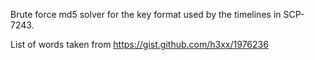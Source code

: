 Brute force md5 solver for the key format used by the timelines in SCP-7243.

List of words taken from https://gist.github.com/h3xx/1976236